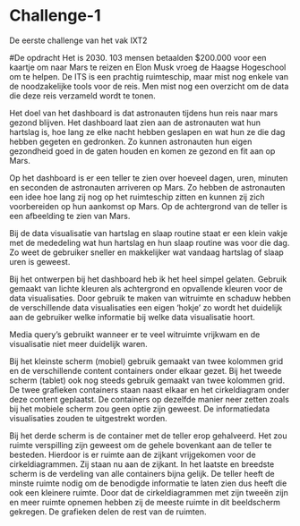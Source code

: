 # Challenge-1
De eerste challenge van het vak IXT2

#De opdracht 
Het is 2030. 103 mensen betaalden $200.000 voor een kaartje om naar Mars te reizen en Elon
Musk vroeg de Haagse Hogeschool om te helpen. De ITS is een prachtig ruimteschip, maar mist
nog enkele van de noodzakelijke tools voor de reis. Men mist nog een overzicht om de data die
deze reis verzameld wordt te tonen.

Het doel van het dashboard is dat astronauten tijdens hun reis naar mars gezond blijven. Het dashboard laat zien aan de astronauten wat hun hartslag is, hoe lang ze elke nacht hebben geslapen en wat hun ze die dag hebben gegeten en gedronken. Zo kunnen astronauten hun eigen gezondheid goed in de gaten houden en komen ze gezond en fit aan op Mars. 

Op het dashboard is er een teller te zien over hoeveel dagen, uren, minuten en seconden de astronauten arriveren op Mars. Zo hebben de astronauten een idee hoe lang zij nog op het ruimteschip zitten en kunnen zij zich voorbereiden op hun aankomst op Mars. Op de achtergrond van de teller is een afbeelding te zien van Mars. 

Bij de data visualisatie van hartslag en slaap routine staat er een klein vakje met de mededeling wat hun hartslag en hun slaap routine was voor die dag. Zo weet de gebruiker sneller en makkelijker wat vandaag hartslag of slaap uren is geweest.

Bij het ontwerpen bij het dashboard heb ik het heel simpel gelaten. Gebruik gemaakt van lichte kleuren als achtergrond en opvallende kleuren voor de data visualisaties. Door gebruik te maken van witruimte en schaduw hebben de verschillende data visualisaties een eigen ‘hokje’ zo wordt het duidelijk aan de gebruiker welke informatie bij welke data visualisatie hoort. 

Media query’s gebruikt wanneer er te veel witruimte vrijkwam en de visualisatie niet meer duidelijk waren.

Bij het kleinste scherm (mobiel) gebruik gemaakt van twee kolommen grid en de verschillende content containers onder elkaar gezet. Bij het tweede scherm (tablet) ook nog steeds gebruik gemaakt van twee kolommen grid. De twee grafieken containers staan naast elkaar en het cirkeldiagram onder deze content geplaatst. De containers op dezelfde manier neer zetten zoals bij het mobiele scherm zou geen optie zijn geweest. De informatiedata visualisaties zouden te uitgestrekt worden. 

Bij het derde scherm is de container met de teller erop gehalveerd. Het zou ruimte verspilling zijn geweest om de gehele bovenkant aan de teller te besteden. Hierdoor is er ruimte aan de zijkant vrijgekomen voor de cirkeldiagrammen. Zij staan nu aan de zijkant. In het laatste en breedste scherm is de verdeling van alle containers bijna gelijk. De teller heeft de minste ruimte nodig om de benodigde informatie te laten zien dus heeft die ook een kleinere ruimte. Door dat de cirkeldiagrammen met zijn tweeën zijn en meer ruimte opnemen hebben zij de meeste ruimte in dit beeldscherm gekregen. De grafieken delen de rest van de ruimten.



